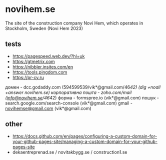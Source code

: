 # novihem.se

The site of the construction company Novi Hem, which operates in Stockholm, Sweden (Novi Hem 2023)

## tests

- https://pagespeed.web.dev/?hl=uk
- https://gtmetrix.com
- https://nibbler.insites.com/en
- https://tools.pingdom.com
- https://pr-cy.ru

домен - dcc.godaddy.com (594599539/vik*@gmail.com/46*42) (dig +noall +answer novihem.se)
корпоративна пошта - zoho.com/mail (info@novihem.se/46*42)
форма - formspree.io (vik*@gmail.com)
пошук - search.google.com/search-console (vik*@gmail.com)
gmail - novihemse@gmail.com (vik*@gmail.com)

## other

- https://docs.github.com/en/pages/configuring-a-custom-domain-for-your-github-pages-site/managing-a-custom-domain-for-your-github-pages-site
- dekaentreprenad.se / novitakbygg.se / construction1.se